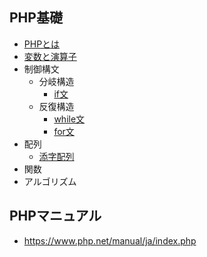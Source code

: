 ## PHP基礎

+ [PHPとは](01_php.md)
+ [変数と演算子](02_php.md)
+ 制御構文
  + 分岐構造
    + [if文](03_php.md)
  + 反復構造
    + [while文](04_php.md)
    + [for文](05_php.md)
+ 配列
  + [添字配列](06_php.md)
+ 関数
+ アルゴリズム

## PHPマニュアル

+ https://www.php.net/manual/ja/index.php
